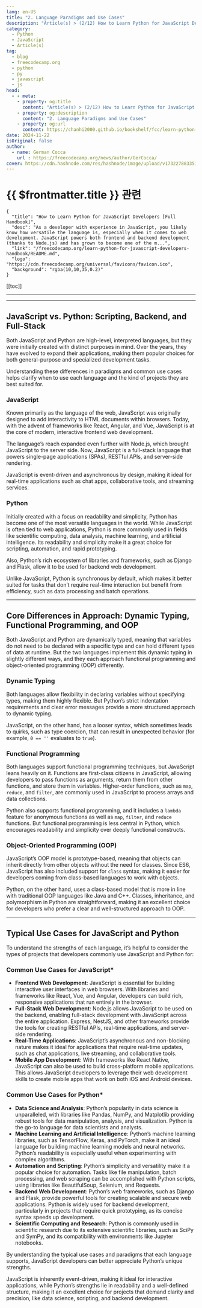 ```yaml
---
lang: en-US
title: "2. Language Paradigms and Use Cases"
description: "Article(s) > (2/12) How to Learn Python for JavaScript Developers [Full Handbook]"
category:
  - Python
  - JavaScript
  - Article(s)
tag:
  - blog
  - freecodecamp.org
  - python
  - py
  - javascript
  - js
head:
  - - meta:
    - property: og:title
      content: "Article(s) > (2/12) How to Learn Python for JavaScript Developers [Full Handbook]"
    - property: og:description
      content: "2. Language Paradigms and Use Cases"
    - property: og:url
      content: https://chanhi2000.github.io/bookshelf/fcc/learn-python-for-javascript-developers-handbook/2-language-paradigms-and-use-cases.html
date: 2024-11-22
isOriginal: false
author:
  - name: German Cocca
    url : https://freecodecamp.org/news/author/GerCocca/
cover: https://cdn.hashnode.com/res/hashnode/image/upload/v1732278833514/c23ea6ad-25b9-45c9-a7a7-c32499ca1d8b.jpeg
---
```


# {{ $frontmatter.title }} 관련

```component VPCard
{
  "title": "How to Learn Python for JavaScript Developers [Full Handbook]",
  "desc": "As a developer with experience in JavaScript, you likely know how versatile the language is, especially when it comes to web development. JavaScript powers both frontend and backend development (thanks to Node.js) and has grown to become one of the m...",
  "link": "/freecodecamp.org/learn-python-for-javascript-developers-handbook/README.md",
  "logo": "https://cdn.freecodecamp.org/universal/favicons/favicon.ico",
  "background": "rgba(10,10,35,0.2)"
}
```

[[toc]]

---

<SiteInfo
  name="How to Learn Python for JavaScript Developers [Full Handbook]"
  desc="As a developer with experience in JavaScript, you likely know how versatile the language is, especially when it comes to web development. JavaScript powers both frontend and backend development (thanks to Node.js) and has grown to become one of the m..."
  url="https://freecodecamp.org/news/learn-python-for-javascript-developers-handbook#heading-2-language-paradigms-and-use-cases"
  logo="https://cdn.freecodecamp.org/universal/favicons/favicon.ico"
  preview="https://cdn.hashnode.com/res/hashnode/image/upload/v1732278833514/c23ea6ad-25b9-45c9-a7a7-c32499ca1d8b.jpeg"/>

---

## JavaScript vs. Python: Scripting, Backend, and Full-Stack

Both JavaScript and Python are high-level, interpreted languages, but they were initially created with distinct purposes in mind. Over the years, they have evolved to expand their applications, making them popular choices for both general-purpose and specialized development tasks.

Understanding these differences in paradigms and common use cases helps clarify when to use each language and the kind of projects they are best suited for.

### <VPIcon icon="fa-brands fa-js"/>JavaScript

Known primarily as the language of the web, JavaScript was originally designed to add interactivity to HTML documents within browsers. Today, with the advent of frameworks like React, Angular, and Vue, JavaScript is at the core of modern, interactive frontend web development.

The language’s reach expanded even further with Node.js, which brought JavaScript to the server side. Now, JavaScript is a full-stack language that powers single-page applications (SPAs), RESTful APIs, and server-side rendering.

JavaScript is event-driven and asynchronous by design, making it ideal for real-time applications such as chat apps, collaborative tools, and streaming services.

### <VPIcon icon="fa-brands fa-python"/>Python

Initially created with a focus on readability and simplicity, Python has become one of the most versatile languages in the world. While JavaScript is often tied to web applications, Python is more commonly used in fields like scientific computing, data analysis, machine learning, and artificial intelligence. Its readability and simplicity make it a great choice for scripting, automation, and rapid prototyping.

Also, Python’s rich ecosystem of libraries and frameworks, such as Django and Flask, allow it to be used for backend web development.

Unlike JavaScript, Python is synchronous by default, which makes it better suited for tasks that don’t require real-time interaction but benefit from efficiency, such as data processing and batch operations.

---

## Core Differences in Approach: Dynamic Typing, Functional Programming, and OOP

Both JavaScript and Python are dynamically typed, meaning that variables do not need to be declared with a specific type and can hold different types of data at runtime. But the two languages implement this dynamic typing in slightly different ways, and they each approach functional programming and object-oriented programming (OOP) differently.

### Dynamic Typing

Both languages allow flexibility in declaring variables without specifying types, making them highly flexible. But Python’s strict indentation requirements and clear error messages provide a more structured approach to dynamic typing.

JavaScript, on the other hand, has a looser syntax, which sometimes leads to quirks, such as type coercion, that can result in unexpected behavior (for example, `0 == ''` evaluates to `true`).

### Functional Programming

Both languages support functional programming techniques, but JavaScript leans heavily on it. Functions are first-class citizens in JavaScript, allowing developers to pass functions as arguments, return them from other functions, and store them in variables. Higher-order functions, such as `map`, `reduce`, and `filter`, are commonly used in JavaScript to process arrays and data collections.

Python also supports functional programming, and it includes a `lambda` feature for anonymous functions as well as `map`, `filter`, and `reduce` functions. But functional programming is less central in Python, which encourages readability and simplicity over deeply functional constructs.

### Object-Oriented Programming (OOP)

JavaScript’s OOP model is prototype-based, meaning that objects can inherit directly from other objects without the need for classes. Since ES6, JavaScript has also included support for `class` syntax, making it easier for developers coming from class-based languages to work with objects.

Python, on the other hand, uses a class-based model that is more in line with traditional OOP languages like Java and C++. Classes, inheritance, and polymorphism in Python are straightforward, making it an excellent choice for developers who prefer a clear and well-structured approach to OOP.

---

## Typical Use Cases for JavaScript and Python

To understand the strengths of each language, it’s helpful to consider the types of projects that developers commonly use JavaScript and Python for:

### Common Use Cases for JavaScript*

- **Frontend Web Development**: JavaScript is essential for building interactive user interfaces in web browsers. With libraries and frameworks like React, Vue, and Angular, developers can build rich, responsive applications that run entirely in the browser.
- **Full-Stack Web Development**: Node.js allows JavaScript to be used on the backend, enabling full-stack development with JavaScript across the entire application. Express, NestJS, and other frameworks provide the tools for creating RESTful APIs, real-time applications, and server-side rendering.
- **Real-Time Applications**: JavaScript’s asynchronous and non-blocking nature makes it ideal for applications that require real-time updates, such as chat applications, live streaming, and collaborative tools.
- **Mobile App Development**: With frameworks like React Native, JavaScript can also be used to build cross-platform mobile applications. This allows JavaScript developers to leverage their web development skills to create mobile apps that work on both iOS and Android devices.

### Common Use Cases for Python*

- **Data Science and Analysis**: Python’s popularity in data science is unparalleled, with libraries like Pandas, NumPy, and Matplotlib providing robust tools for data manipulation, analysis, and visualization. Python is the go-to language for data scientists and analysts.
- **Machine Learning and Artificial Intelligence**: Python’s machine learning libraries, such as TensorFlow, Keras, and PyTorch, make it an ideal language for building machine learning models and neural networks. Python’s readability is especially useful when experimenting with complex algorithms.
- **Automation and Scripting**: Python’s simplicity and versatility make it a popular choice for automation. Tasks like file manipulation, batch processing, and web scraping can be accomplished with Python scripts, using libraries like BeautifulSoup, Selenium, and Requests.
- **Backend Web Development**: Python’s web frameworks, such as Django and Flask, provide powerful tools for creating scalable and secure web applications. Python is widely used for backend development, particularly in projects that require quick prototyping, as its concise syntax speeds up development.
- **Scientific Computing and Research**: Python is commonly used in scientific research due to its extensive scientific libraries, such as SciPy and SymPy, and its compatibility with environments like Jupyter notebooks.

By understanding the typical use cases and paradigms that each language supports, JavaScript developers can better appreciate Python’s unique strengths.

JavaScript is inherently event-driven, making it ideal for interactive applications, while Python’s strengths lie in readability and a well-defined structure, making it an excellent choice for projects that demand clarity and precision, like data science, scripting, and backend development.
